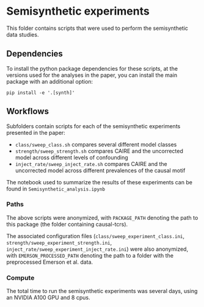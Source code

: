 # Semisynthetic experiments

This folder contains scripts that were used to perform the semisynthetic data studies.

## Dependencies
To install the python package dependencies for these scripts,
at the versions used for the analyses in the paper,
you can install the main package with an additional option:

```
pip install -e '.[synth]'
```

## Workflows

Subfolders contain scripts for each of the semisynthetic experiments presented in the paper:
- `class/sweep_class.sh` compares several different model classes
- `strength/sweep_strength.sh` compares CAIRE and the uncorrected model across different levels of confounding
- `inject_rate/sweep_inject_rate.sh` compares CAIRE and the uncorrected model across different prevalences of the causal motif

The notebook used to summarize the results of these experiments can be found in `Semisynthetic_analysis.ipynb`

### Paths

The above scripts were anonymized, with `PACKAGE_PATH` denoting the path to this package (the folder containing causal-tcrs).

The associated configuration files 
(`class/sweep_experiment_class.ini`, `strength/sweep_experiment_strength.ini`, `inject_rate/sweep_experiment_inject_rate.ini`)
were also anonymized, 
with `EMERSON_PROCESSED_PATH` denoting the path to a folder with the preprocessed Emerson et al. data.


### Compute

The total time to run the semisynthetic experiments was several days, using an NVIDIA A100 GPU and 8 cpus.
